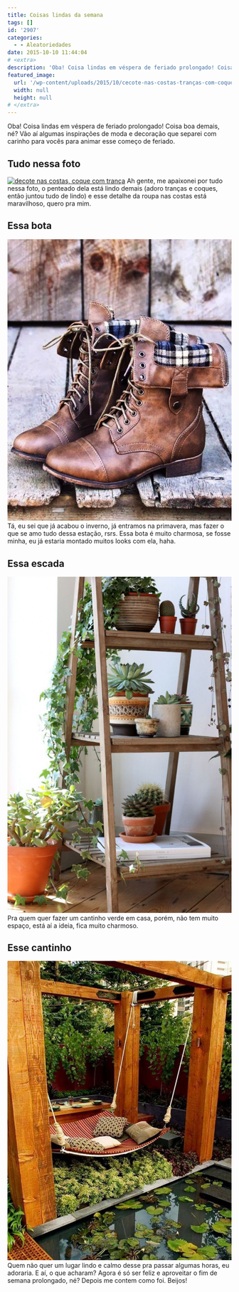 ```yaml
---
title: Coisas lindas da semana
tags: []
id: '2907'
categories:
  - - Aleatoriedades
date: 2015-10-10 11:44:04
# <extra>
description: 'Oba! Coisa lindas em véspera de feriado prolongado! Coisa boa demais, né? Vão aí algumas inspirações de moda e decoração que separei com carinho para vocês para animar esse começo de feriado. Tudo nessa foto Ah gente, me apaixonei por tudo nessa foto, o penteado dela está lindo demais (adoro tranças e coques, então juntou tudo de lindo) e esse detalhe da roupa nas costas está maravilhoso, quero pra mim. Essa bota Tá, eu sei que já acabou o inverno, já entramos na primavera, mas fazer o que se amo tudo dessa estação, rsrs. Essa bota é muito charmosa, se fosse minha, eu já estaria montado muitos looks com ela, haha. Essa escada Pra quem quer fazer um cantinho verde em casa, porém, não tem muito espaço, está aí a ideia, fica muito charmoso. Esse cantinho Quem não quer um lugar &hellip;'
featured_image: 
  url: '/wp-content/uploads/2015/10/cecote-nas-costas-tranças-com-coque.jpg'
  width: null
  height: null
# </extra>
---
```


Oba! Coisa lindas em véspera de feriado prolongado! Coisa boa demais, né? Vão aí algumas inspirações de moda e decoração que separei com carinho para vocês para animar esse começo de feriado.

## Tudo nessa foto

[![decote nas costas, coque com trança](/wp-content/uploads/2015/10/cecote-nas-costas-tranças-com-coque.jpg)](/wp-content/uploads/2015/10/cecote-nas-costas-tranças-com-coque.jpg) Ah gente, me apaixonei por tudo nessa foto, o penteado dela está lindo demais (adoro tranças e coques, então juntou tudo de lindo) e esse detalhe da roupa nas costas está maravilhoso, quero pra mim.

## Essa bota

[![bota marrom - xadrez ](/wp-content/uploads/2015/10/bota-marrom.jpg)](/wp-content/uploads/2015/10/bota-marrom.jpg) Tá, eu sei que já acabou o inverno, já entramos na primavera, mas fazer o que se amo tudo dessa estação, rsrs. Essa bota é muito charmosa, se fosse minha, eu já estaria montado muitos looks com ela, haha.

## Essa escada

[![decoração com escada](/wp-content/uploads/2015/10/escada-na-decoração-683x1024.jpg)](/wp-content/uploads/2015/10/escada-na-decoração.jpg) Pra quem quer fazer um cantinho verde em casa, porém, não tem muito espaço, está aí a ideia, fica muito charmoso.

## Esse cantinho

[![relaxar - decoração ](/wp-content/uploads/2015/10/cantinho-para-relaxar.jpg)](/wp-content/uploads/2015/10/cantinho-para-relaxar.jpg) Quem não quer um lugar lindo e calmo desse pra passar algumas horas, eu adoraria. E aí, o que acharam? Agora é só ser feliz e aproveitar o fim de semana prolongado, né? Depois me contem como foi. Beijos!
